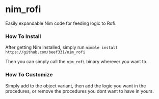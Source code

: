 # nim_rofi
Easily expandable Nim code for feeding logic to Rofi.
### How To Install
After getting Nim installed, simply run `nimble install https://github.com/beef331/nim_rofi`

Then you can simply call the `nim_rofi` binary wherever you want to.

### How To Customize
Simply add to the object variant, then add the logic you want in the procedures, or remove the procedures you dont want to have in yours.